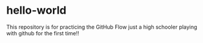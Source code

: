 # hello-world
This repository is for practicing the GitHub Flow 
just a high schooler playing with github for the first time!!
